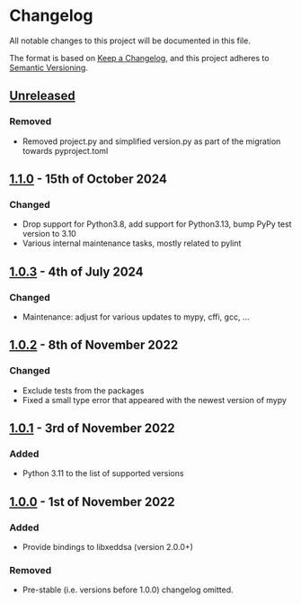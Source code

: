 # Changelog

All notable changes to this project will be documented in this file.

The format is based on [Keep a Changelog](https://keepachangelog.com/en/1.0.0/), and this project adheres to [Semantic Versioning](https://semver.org/spec/v2.0.0.html).

## [Unreleased]

### Removed
- Removed project.py and simplified version.py as part of the migration towards pyproject.toml

## [1.1.0] - 15th of October 2024

### Changed
- Drop support for Python3.8, add support for Python3.13, bump PyPy test version to 3.10
- Various internal maintenance tasks, mostly related to pylint

## [1.0.3] - 4th of July 2024

### Changed
- Maintenance: adjust for various updates to mypy, cffi, gcc, ...

## [1.0.2] - 8th of November 2022

### Changed
- Exclude tests from the packages
- Fixed a small type error that appeared with the newest version of mypy

## [1.0.1] - 3rd of November 2022

### Added
- Python 3.11 to the list of supported versions

## [1.0.0] - 1st of November 2022

### Added
- Provide bindings to libxeddsa (version 2.0.0+)

### Removed
- Pre-stable (i.e. versions before 1.0.0) changelog omitted.

[Unreleased]: https://github.com/Syndace/python-xeddsa/compare/v1.1.0...HEAD
[1.1.0]: https://github.com/Syndace/python-xeddsa/compare/v1.0.3...v1.1.0
[1.0.3]: https://github.com/Syndace/python-xeddsa/compare/v1.0.2...v1.0.3
[1.0.2]: https://github.com/Syndace/python-xeddsa/compare/v1.0.1...v1.0.2
[1.0.1]: https://github.com/Syndace/python-xeddsa/compare/v1.0.0...v1.0.1
[1.0.0]: https://github.com/Syndace/python-xeddsa/releases/tag/v1.0.0
